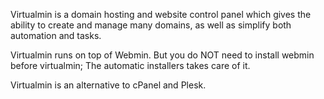 
Virtualmin is a domain hosting and website control panel which gives the ability to create and manage many domains, as well as simplify both automation and tasks. 

Virtualmin runs on top of Webmin. But you do NOT need to install webmin before virtualmin; The automatic installers takes care of it.

Virtualmin is an alternative to cPanel and Plesk.